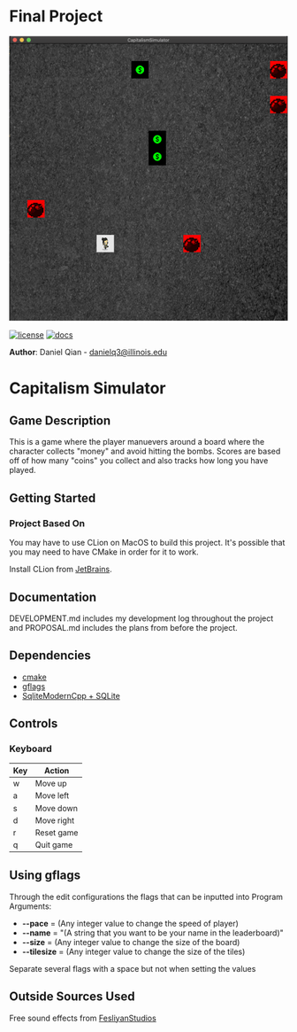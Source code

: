 # Final Project
![Game Screen](assets/game.jpg)

[![license](https://img.shields.io/badge/license-MIT-green)](LICENSE)
[![docs](https://img.shields.io/badge/docs-yes-brightgreen)](docs/README.md)

**Author**: Daniel Qian - [danielq3@illinois.edu](mailto:danielq3@illinois.edu)
# Capitalism Simulator

## Game Description

This is a game where the player manuevers around a board where the character collects "money" and avoid 
hitting the bombs. Scores are based off of how many "coins" you collect and also tracks how long you have played.
    
## Getting Started 

### Project Based On
You may have to use CLion on MacOS to build this project. It's possible that you may need to have CMake in order
for it to work.

Install CLion from [JetBrains](https://www.jetbrains.com/clion/).

## Documentation
DEVELOPMENT.md includes my development log throughout the project and PROPOSAL.md includes the plans from before
the project.

## Dependencies
* [cmake](https://cmake.org/)
* [gflags](https://github.com/gflags/gflags)
* [SqliteModernCpp + SQLite](https://github.com/SqliteModernCpp/sqlite_modern_cpp/tree/dev)

## Controls

### Keyboard

Key | Action
--- | ------
w | Move up
a | Move left
s | Move down
d | Move right
r | Reset game
q | Quit game

## Using gflags
Through the edit configurations the flags that can be inputted into Program Arguments:
- **--pace** = (Any integer value to change the speed of player)
- **--name** = "(A string that you want to be your name in the leaderboard)"
- **--size** = (Any integer value to change the size of the board)
- **--tilesize** = (Any integer value to change the size of the tiles)

Separate several flags with a space but not when setting the values

## Outside Sources Used

Free sound effects from [FesliyanStudios](https://www.fesliyanstudios.com)